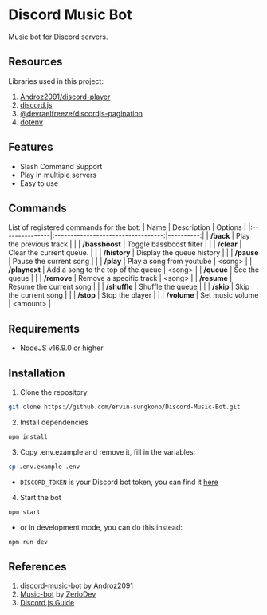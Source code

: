 # Discord Music Bot
Music bot for Discord servers.

## Resources
Libraries used in this project:
1. [Androz2091/discord-player](https://github.com/Androz2091/discord-player)
2. [discord.js](https://github.com/discordjs/discord.js)
3. [@devraelfreeze/discordjs-pagination](https://github.com/devRael1/discordjs-pagination)
4. [dotenv](https://github.com/motdotla/dotenv)

## Features
- Slash Command Support
- Play in multiple servers
- Easy to use

## Commands
List of registered commands for the bot:
|      Name      |            Description             |  Options  |
|:---------------|:----------------------------------:|----------:|
|   **/back**    |      Play the previous track       |           |
| **/bassboost** |      Toggle bassboost filter       |           |
|   **/clear**   |      Clear the current queue.      |           |
|  **/history**  |     Display the queue history      |           |
|   **/pause**   |       Pause the current song       |           |
|   **/play**    |      Play a song from youtube      |  \<song>  |
| **/playnext**  | Add a song to the top of the queue |  \<song>  |
|   **/queue**   |           See the queue            |           |
|  **/remove**   |      Remove a specific track       |  \<song>  |
|  **/resume**   |      Resume the current song       |           |
|  **/shuffle**  |         Shuffle the queue          |           |
|   **/skip**    |        Skip the current song       |           |
|   **/stop**    |          Stop the player           |           |
|  **/volume**   |          Set music volume          | \<amount> |

## Requirements
- NodeJS v16.9.0 or higher

## Installation
1. Clone the repository
```sh
git clone https://github.com/ervin-sungkono/Discord-Music-Bot.git
```
2. Install dependencies
```sh
npm install
```
3. Copy .env.example and remove it, fill in the variables:
```sh
cp .env.example .env
```
- `DISCORD_TOKEN` is your Discord bot token, you can find it [here](https://discord.com/developers/applications)
4. Start the bot
```sh
npm start
```
-  or in development mode, you can do this instead:
```sh
npm run dev
```

## References
1. [discord-music-bot](https://github.com/Androz2091/discord-music-bot) by [Androz2091](https://github.com/Androz2091)
2. [Music-bot](https://github.com/ZerioDev/Music-bot) by [ZerioDev](https://github.com/ZerioDev)
3. [Discord.js Guide](https://discordjs.guide/)
